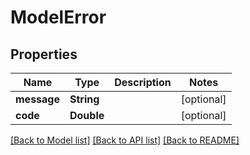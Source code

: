# ModelError

## Properties
Name | Type | Description | Notes
------------ | ------------- | ------------- | -------------
**message** | **String** |  | [optional] 
**code** | **Double** |  | [optional] 

[[Back to Model list]](../README.md#documentation-for-models) [[Back to API list]](../README.md#documentation-for-api-endpoints) [[Back to README]](../README.md)


